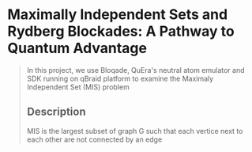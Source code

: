 # Maximally Independent Sets and Rydberg Blockades: A Pathway to Quantum Advantage
> In this project, we use Bloqade, QuEra's neutral atom emulator and SDK running on qBraid platform to examine the Maximaly Independent Set (MIS) problem
>
> ## Description
> MIS is the largest subset of graph G such that each vertice next to each other are not connected by an edge

